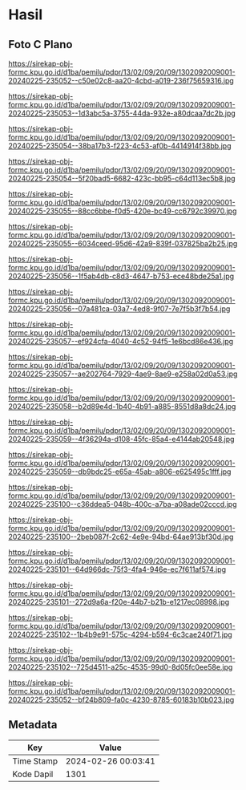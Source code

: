 # Hasil

## Foto C Plano

https://sirekap-obj-formc.kpu.go.id/d1ba/pemilu/pdpr/13/02/09/20/09/1302092009001-20240225-235052--c50e02c8-aa20-4cbd-a019-236f75659316.jpg

https://sirekap-obj-formc.kpu.go.id/d1ba/pemilu/pdpr/13/02/09/20/09/1302092009001-20240225-235053--1d3abc5a-3755-44da-932e-a80dcaa7dc2b.jpg

https://sirekap-obj-formc.kpu.go.id/d1ba/pemilu/pdpr/13/02/09/20/09/1302092009001-20240225-235054--38ba17b3-f223-4c53-af0b-4414914f38bb.jpg

https://sirekap-obj-formc.kpu.go.id/d1ba/pemilu/pdpr/13/02/09/20/09/1302092009001-20240225-235054--5f20bad5-6682-423c-bb95-c64d113ec5b8.jpg

https://sirekap-obj-formc.kpu.go.id/d1ba/pemilu/pdpr/13/02/09/20/09/1302092009001-20240225-235055--88cc6bbe-f0d5-420e-bc49-cc6792c39970.jpg

https://sirekap-obj-formc.kpu.go.id/d1ba/pemilu/pdpr/13/02/09/20/09/1302092009001-20240225-235055--6034ceed-95d6-42a9-839f-037825ba2b25.jpg

https://sirekap-obj-formc.kpu.go.id/d1ba/pemilu/pdpr/13/02/09/20/09/1302092009001-20240225-235056--1f5ab4db-c8d3-4647-b753-ece48bde25a1.jpg

https://sirekap-obj-formc.kpu.go.id/d1ba/pemilu/pdpr/13/02/09/20/09/1302092009001-20240225-235056--07a481ca-03a7-4ed8-9f07-7e7f5b3f7b54.jpg

https://sirekap-obj-formc.kpu.go.id/d1ba/pemilu/pdpr/13/02/09/20/09/1302092009001-20240225-235057--ef924cfa-4040-4c52-94f5-1e6bcd86e436.jpg

https://sirekap-obj-formc.kpu.go.id/d1ba/pemilu/pdpr/13/02/09/20/09/1302092009001-20240225-235057--ae202764-7929-4ae9-8ae9-e258a02d0a53.jpg

https://sirekap-obj-formc.kpu.go.id/d1ba/pemilu/pdpr/13/02/09/20/09/1302092009001-20240225-235058--b2d89e4d-1b40-4b91-a885-8551d8a8dc24.jpg

https://sirekap-obj-formc.kpu.go.id/d1ba/pemilu/pdpr/13/02/09/20/09/1302092009001-20240225-235059--4f36294a-d108-45fc-85a4-e4144ab20548.jpg

https://sirekap-obj-formc.kpu.go.id/d1ba/pemilu/pdpr/13/02/09/20/09/1302092009001-20240225-235059--db9bdc25-e65a-45ab-a806-e625495c1fff.jpg

https://sirekap-obj-formc.kpu.go.id/d1ba/pemilu/pdpr/13/02/09/20/09/1302092009001-20240225-235100--c36ddea5-048b-400c-a7ba-a08ade02cccd.jpg

https://sirekap-obj-formc.kpu.go.id/d1ba/pemilu/pdpr/13/02/09/20/09/1302092009001-20240225-235100--2beb087f-2c62-4e9e-94bd-64ae913bf30d.jpg

https://sirekap-obj-formc.kpu.go.id/d1ba/pemilu/pdpr/13/02/09/20/09/1302092009001-20240225-235101--64d966dc-75f3-4fa4-946e-ec7f611af574.jpg

https://sirekap-obj-formc.kpu.go.id/d1ba/pemilu/pdpr/13/02/09/20/09/1302092009001-20240225-235101--272d9a6a-f20e-44b7-b21b-e1217ec08998.jpg

https://sirekap-obj-formc.kpu.go.id/d1ba/pemilu/pdpr/13/02/09/20/09/1302092009001-20240225-235102--1b4b9e91-575c-4294-b594-6c3cae240f71.jpg

https://sirekap-obj-formc.kpu.go.id/d1ba/pemilu/pdpr/13/02/09/20/09/1302092009001-20240225-235102--725d4511-a25c-4535-99d0-8d05fc0ee58e.jpg

https://sirekap-obj-formc.kpu.go.id/d1ba/pemilu/pdpr/13/02/09/20/09/1302092009001-20240225-235052--bf24b809-fa0c-4230-8785-60183b10b023.jpg


## Metadata

| Key        | Value               |
| ---------- | ------------------- |
| Time Stamp | 2024-02-26 00:03:41 |
| Kode Dapil | 1301                |



